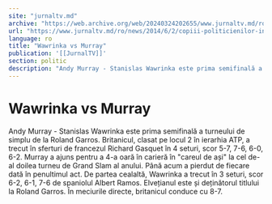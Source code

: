 ```yaml
---
site: "jurnaltv.md"
archive: "https://web.archive.org/web/20240324202655/www.jurnaltv.md/ro/news/2014/6/2/copiii-politicienilor-in-scoli-de-elita-10032637/?fb_comment_id=618493994914204_619262031504067"
url: "https://www.jurnaltv.md/ro/news/2014/6/2/copiii-politicienilor-in-scoli-de-elita-10032637/"
language: ro
title: "Wawrinka vs Murray"
publication: '[[JurnalTV]]'
section: politic
description: "Andy Murray - Stanislas Wawrinka este prima semifinală a turneului de simplu de la Roland Garros. Britanicul, clasat pe locul 2 &icirc;n ierarhia ATP,..."
---
```


# Wawrinka vs Murray

Andy Murray - Stanislas Wawrinka este prima semifinală a turneului de simplu de la Roland Garros. Britanicul, clasat pe locul 2 în ierarhia ATP, a trecut în sferturi de francezul Richard Gasquet în 4 seturi, scor 5-7, 7-6, 6-0, 6-2. Murray a ajuns pentru a 4-a oară în carieră în "careul de ași" la cel de-al doilea turneu de Grand Slam al anului. Până acum a pierdut de fiecare dată în penultimul act. De partea cealaltă, Wawrinka a trecut în 3 seturi, scor 6-2, 6-1, 7-6 de spaniolul Albert Ramos. Elvețianul este și deținătorul titlului la Roland Garros. În meciurile directe, britanicul conduce cu 8-7.